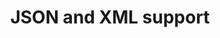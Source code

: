 ---
title: 'JSON and XML support'
description: Ballerina has native support for working with JSON and XML data formats. It provides specialized types and built-in operators to handle these data structures. By abstracting the complexities of working with JSON and XML, Ballerina promotes data separation by providing high-level abstractions for data manipulation. <br>Java, on the other hand, does not have built-in support for JSON and XML. Developers have to use third-party libraries to work with these data formats.
image: 
---